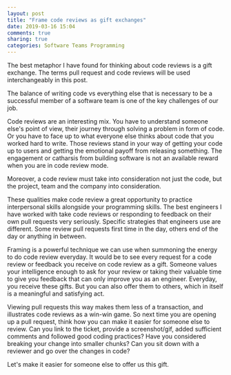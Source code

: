 ```yaml
---
layout: post
title: "Frame code reviews as gift exchanges"
date: 2019-03-16 15:04
comments: true
sharing: true
categories: Software Teams Programming
---
```


The best metaphor I have found for thinking about code reviews is a gift exchange. The terms pull request and code reviews will be used interchangeably in this post.

The balance of writing code vs everything else that is necessary to be a successful member of a software team is one of the key challenges of our job. 

Code reviews are an interesting mix. You have to understand someone else's point of view, their journey through solving a problem in form of code. Or you have to face up to what everyone else thinks about code that you worked hard to write. Those reviews stand in your way of getting your code up to users and getting the emotional payoff from releasing something. The engagement or catharsis from building software is not an available reward when you are in code review mode. 

Moreover, a code review must take into consideration not just the code, but the project, team and the company into consideration.

These qualities make code review a great opportunity to practice interpersonal skills alongside your programming skills. The best engineers I have worked with take code reviews or responding to feedback on their own pull requests very seriously. Specific strategies that engineers use are different. Some review pull requests first time in the day, others end of the day or anything in between.

Framing is a powerful technique we can use when summoning the energy to do code review everyday. It would be to see every request for a code review or feedback you receive on code review as a gift. Someone values your intelligence enough to ask for your review or taking their valuable time to give you feedback that can only improve you as an engineer. Everyday, you receive these gifts. But you can also offer them to others, which in itself is a meaningful and satisfying act.

Viewing pull requests this way makes them less of a transaction, and illustrates code reviews as a win-win game. So next time you are opening up a pull request, think how you can make it easier for someone else to review. Can you link to the ticket, provide a screenshot/gif, added sufficient comments and followed good coding practices? Have you considered breaking your change into smaller chunks? Can you sit down with a reviewer and go over the changes in code?

Let's make it easier for someone else to offer us this gift.
